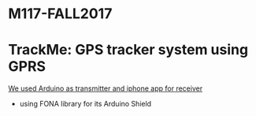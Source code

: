 # M117-FALL2017
# TrackMe: GPS tracker system using GPRS
[We used Arduino as transmitter and iphone app for receiver](https://amir-omidfar.github.io/)  
* using FONA library for its Arduino Shield
